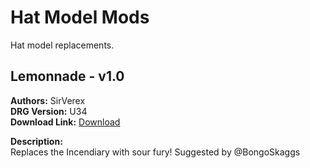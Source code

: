 # Hat Model Mods

Hat model replacements.

<!-- mod list -->

## Lemonnade - v1.0
**Authors:** SirVerex  
**DRG Version:** U34  
**Download Link:** [Download](https://github.com/ArcticEcho/DRG-Mods/raw/56c4e32a1f9cc11041a925eaa2eb7de6ab83ef8b/Visual/3D%20Model%20Replacement/Hats/Lemonnade%20-%20V1.0.zip)  

**Description:**  
Replaces the Incendiary with sour fury! Suggested by @BongoSkaggs